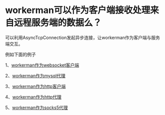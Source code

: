 # workerman可以作为客户端接收处理来自远程服务端的数据么？


可以利用AsyncTcpConnection发起异步连接，让workerman作为客户端与服务端交互。

例如下面的例子

1、[workerman作为websocket客户端](faq/as-wss-client.md)

2、[workerman作为mysql代理](async-tcp-connection/connect.md)

3、[workerman作为http客户端](async-tcp-connection/construct.md)

4、[workerman作为http代理](https://github.com/walkor/php-http-proxy)

5、[workerman作为socks5代理](https://github.com/walkor/php-socks5)


